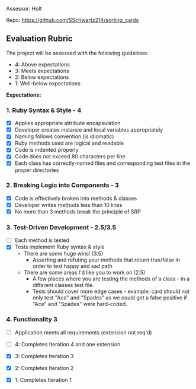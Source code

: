 Assessor: Holt

Repo: https://github.com/SSchwartz214/sorting_cards

## Evaluation Rubric

The project will be assessed with the following guidelines:

* 4: Above expectations
* 3: Meets expectations
* 2: Below expectations
* 1: Well-below expectations

**Expectations:**

### 1. Ruby Syntax & Style - 4

- [X] Applies appropriate attribute encapsulation  
- [X] Developer creates instance and local variables appropriately
- [X] Naming follows convention (is idiomatic)
- [X] Ruby methods used are logical and readable
- [X] Code is indented properly
- [X] Code does not exceed 80 characters per line
- [X] Each class has correctly-named files and corresponding test files in the proper directories

### 2. Breaking Logic into Components - 3

- [X] Code is effectively broken into methods & classes
- [X] Developer writes methods less than 10 lines
- [X] No more than 3 methods break the principle of SRP

### 3. Test-Driven Development - 2.5/3.5

- [ ] Each method is tested  
- [X] Tests implement Ruby syntax & style   
  - There are some huge wins! (3.5)
    - Asserting and refuting your methods that return true/false in order to test happy and sad path
  - There are some areas I'd like you to work on (2.5)
    - A few places where you are testing the methods of a class - in a different classes test file.
    - Tests should cover more edge cases - example: card should not only test "Ace" and "Spades" as we could get a false positive if "Ace" and "Spades" were hard-coded.

### 4. Functionality 3

- [ ] Application meets all requirements (extension not req'd)

- [ ] 4: Completes Iteration 4 and one extension.
- [X] 3: Completes Iteration 3
- [X] 2: Completes Iteration 2
- [X] 1: Completes Iteration 1
